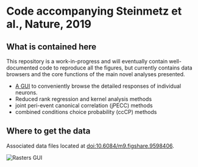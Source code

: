 # Code accompanying Steinmetz et al., Nature, 2019

## What is contained here

This repository is a work-in-progress and will eventually contain well-documented code to reproduce all the figures, but currently contains data browsers and the core functions of the main novel analyses presented. 

* [A GUI](https://github.com/nsteinme/steinmetz-et-al-2019/wiki/event-rasters) to conveniently browse the detailed responses of individual neurons. 
* Reduced rank regression and kernel analysis methods
* joint peri-event canonical correlation (jPECC) methods 
* combined conditions choice probability (ccCP) methods



## Where to get the data
Associated data files located at [doi:10.6084/m9.figshare.9598406](https://doi.org/10.6084/m9.figshare.9598406).

![Rasters GUI](https://github.com/nsteinme/steinmetz-et-al-2019/raw/master/images/eventRasters.gif)
